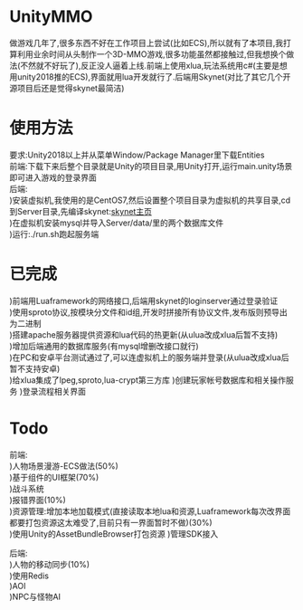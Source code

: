 # UnityMMO
做游戏几年了,很多东西不好在工作项目上尝试(比如ECS),所以就有了本项目,我打算利用业余时间从头制作一个3D-MMO游戏,很多功能虽然都接触过,但我想换个做法(不然就不好玩了),反正没人逼着上线.前端上使用xlua,玩法系统用c#(主要是想用unity2018推的ECS),界面就用lua开发就行了.后端用Skynet(对比了其它几个开源项目后还是觉得skynet最简洁)  

# 使用方法
要求:Unity2018以上并从菜单Window/Package Manager里下载Entities  
前端:下载下来后整个目录就是Unity的项目目录,用Unity打开,运行main.unity场景即可进入游戏的登录界面  
后端:  
)安装虚拟机,我使用的是CentOS7,然后设置整个项目目录为虚拟机的共享目录,cd到Server目录,先编译skynet:[skynet主页](https://github.com/cloudwu/skynet "skynet主页")  
)在虚拟机安装mysql并导入Server/data/里的两个数据库文件  
)运行:./run.sh跑起服务端  

# 已完成
)前端用Luaframework的网络接口,后端用skynet的loginserver通过登录验证  
)使用sproto协议,按模块分文件和id组,开发时拼接所有协议文件,发布版则预导出为二进制  
)搭建apache服务器提供资源和lua代码的热更新(从ulua改成xlua后暂不支持)  
)增加后端通用的数据库服务(有mysql增删改接口就行)  
)在PC和安卓平台测试通过了,可以连虚拟机上的服务端并登录(从ulua改成xlua后暂不支持安卓)  
)给xlua集成了lpeg,sproto,lua-crypt第三方库
)创建玩家帐号数据库和相关操作服务
)登录流程相关界面  

# Todo
前端:   
)人物场景漫游-ECS做法(50%)  
)基于组件的UI框架(70%)  
)战斗系统  
)报错界面(10%)  
)资源管理:增加本地加载模式(直接读取本地lua和资源,Luaframework每次改界面都要打包资源这太难受了,目前只有一界面暂时不做)(30%)  
)使用Unity的AssetBundleBrowser打包资源
)管理SDK接入  

后端:  
)人物的移动同步(10%)  
)使用Redis  
)AOI  
)NPC与怪物AI  
